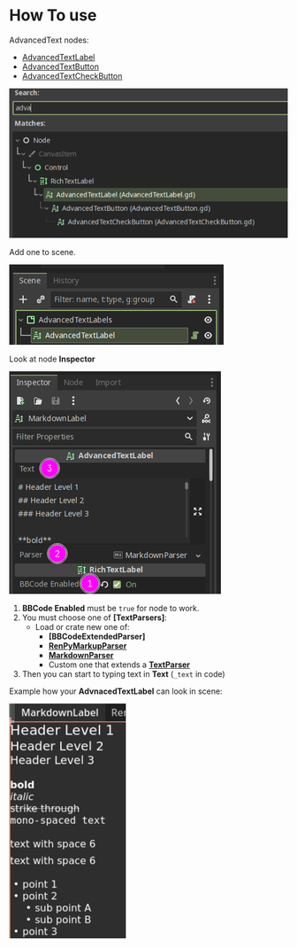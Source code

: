 # How To use

AdvancedText nodes:

- [AdvancedTextLabel][AdvancedTextLabel]
- [AdvancedTextButton][AdvancedTextButton]
- [AdvancedTextCheckButton][AdvancedTextCheckButton]

![text-nodes][text-nodes]

Add one to scene.

![text-scene][text-scene]

Look at node **Inspector**

![text-inspector][text-inspector]

1. **BBCode Enabled** must be `true` for node to work.
2. You must choose one of **[TextParsers]**:
   * Load or crate new one of:
     * **[BBCodeExtendedParser]**
     * **[RenPyMarkupParser]**
     * **[MarkdownParser]**
     * Custom one that extends a **[TextParser]**
3. Then you can start to typing text in **Text** (`_text` in code)

Example how your **AdvnacedTextLabel** can look in scene:

![addon-in-action][addon-in-action]

[text-scene]: assets/text-scene.png
[addon-in-action]: assets/addon-in-action.png
[text-inspector]: assets/advanced-text-inspector.png
[text-nodes]: assets/text-nodes.png
[AdvancedTextLabel]: AdvancedTextLabel.md
[AdvancedTextButton]: AdvancedTextButton.md
[AdvancedTextCheckButton]: AdvancedTextCheckButton.md
[ExtendedBBCodeParser]: ExtendedBBCodeParser.md
[RenPyMarkupParser]: RenPyMarkupParser.md
[MarkdownParser]: MarkdownParser.md
[TextParser]: TextParser.md